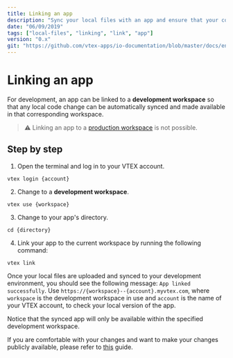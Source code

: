 ```yaml
---
title: Linking an app
description: "Sync your local files with an app and ensure that your code changes are reflected in real time in your workspace."
date: "06/09/2019"
tags: ["local-files", "linking", "link", "app"]
version: "0.x"
git: "https://github.com/vtex-apps/io-documentation/blob/master/docs/en/Recipes/store/linking-an-app.md"
---
```


# Linking an app

For development, an app can be linked to a **development workspace** so that any local code change can be automatically synced and made available in that corresponding workspace.

> ⚠️ Linking an app to a [production workspace](https://developers.vtex.com/vtex-developer-docs/docs/vtex-io-documentation-workspace) is not possible.

## Step by step

1. Open the terminal and log in to your VTEX account.
  ```
  vtex login {account}
  ```
2. Change to a **development workspace**.
  ```
  vtex use {workspace}
  ```
3. Change to your app's directory.
  ```
  cd {directory}
  ```
4. Link your app to the current workspace by running the following command: 
  ```
  vtex link
  ```

Once your local files are uploaded and synced to your development environment, you should see the following message: `App linked successfully`. Use `https://{workspace}--{account}.myvtex.com`, where `workspace` is the development workspace in use and `account` is the name of your VTEX account, to check your local version of the app.

Notice that the synced app will only be available within the specified development workspace.

If you are comfortable with your changes and want to make your changes publicly available, please refer to [this](https://developers.vtex.com/vtex-developer-docs/docs/vtex-io-documentation-making-your-new-app-version-publicly-available) guide.
